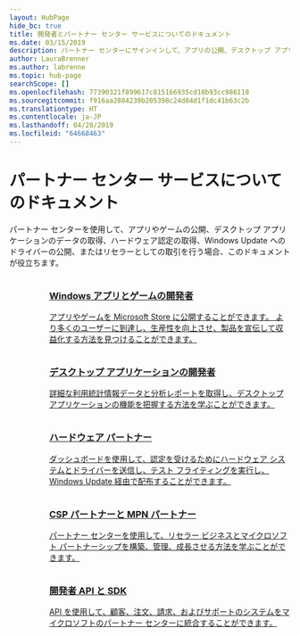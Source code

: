```yaml
---
layout: HubPage
hide_bc: true
title: 開発者とパートナー センター サービスについてのドキュメント
ms.date: 03/15/2019
description: パートナー センターにサインインして、アプリの公開、デスクトップ アプリケーションのデータの取得、ハードウェア認定の取得、Windows Update へのドライバーの公開、またはリセラーとしての取引を行う場合、このドキュメントが役立ちます。
author: LauraBrenner
ms.author: labrenne
ms.topic: hub-page
searchScope: []
ms.openlocfilehash: 77390321f899617c815166935cd10b93cc986118
ms.sourcegitcommit: f916aa2884239b205398c24d04d1f1dc41b63c2b
ms.translationtype: HT
ms.contentlocale: ja-JP
ms.lasthandoff: 04/28/2019
ms.locfileid: "64668463"
---
```

<div id="main" class="v2">
    <div class="container">
        <h1>パートナー センター サービスについてのドキュメント</h1>
        <p>パートナー センターを使用して、アプリやゲームの公開、デスクトップ アプリケーションのデータの取得、ハードウェア認定の取得、Windows Update へのドライバーの公開、またはリセラーとしての取引を行う場合、このドキュメントが役立ちます。</p>
        <ul class="pivots" style="list-style:none;margin:0;">
            <li>
                <a href="#products"></a>
                <ul id="products" style="list-style:none;margin:0;">
                    <li>
                        <a href="#products1"></a>
                        <ul id="products1" class="cardsC cols cols3" style="list-style:none;margin:0;">
                            <li>
                                <a href="https://docs.microsoft.com/windows/uwp/publish/">
                                    <div class="cardSize">
                                        <div class="cardPadding">
                                            <div class="card">
                                                <div class="cardImageOuter">
                                                    <div class="cardImage bgdAccent1">
                                                        <img alt="" src="https://docs.microsoft.com/media/hubs/windows/win_hardware-dev-2.svg" data-linktype="external">
                                                    </div>
                                                </div>
                                                <div class="cardText">
                                                    <h3>Windows アプリとゲームの開発者</h3>
                                                    <p>アプリやゲームを Microsoft Store に公開することができます。 より多くのユーザーに到達し、生産性を向上させ、製品を宣伝して収益化する方法を見つけることができます。</p>
                                                </div>
                                            </div>
                                        </div>
                                    </div>
                                </a>
                            </li>
                            <li>
                                <a href="https://msdn.microsoft.com/library/windows/desktop/mt826504(v=vs.85).aspx">
                                    <div class="cardSize">
                                        <div class="cardPadding">
                                            <div class="card">
                                                <div class="cardImageOuter">
                                                    <div class="cardImage bgdAccent1">
                                                        <img alt="" src="https://docs.microsoft.com/media/illustrations/sql-analytics-service.svg" data-linktype="external">
                                                    </div>
                                                </div>
                                                <div class="cardText">
                                                    <h3>デスクトップ アプリケーションの開発者</h3>
                                                    <p>詳細な利用統計情報データと分析レポートを取得し、デスクトップ アプリケーションの機能を把握する方法を学ぶことができます。</p>
                                                </div>
                                            </div>
                                        </div>
                                    </div>
                                </a>
                            </li>
                            <li>
                                <a href="https://docs.microsoft.com/windows-hardware/drivers/dashboard/">
                                    <div class="cardSize">
                                        <div class="cardPadding">
                                            <div class="card">
                                                <div class="cardImageOuter">
                                                    <div class="cardImage bgdAccent1">
                                                        <img alt="" src="https://docs.microsoft.com/media/hubs/systemcenter/system-center-configuration.svg" data-linktype="external">
                                                    </div>
                                                </div>
                                                <div class="cardText">
                                                    <h3>ハードウェア パートナー</h3>
                                                    <p>ダッシュボードを使用して、認定を受けるためにハードウェア システムとドライバーを送信し、テスト フライティングを実行し、Windows Update 経由で配布することができます。</p>
                                                </div>
                                            </div>
                                        </div>
                                    </div>
                                </a>
                            </li>
                            <li>
                                <a href="/partner-center/">
                                    <div class="cardSize">
                                        <div class="cardPadding">
                                            <div class="card">
                                                <div class="cardImageOuter">
                                                    <div class="cardImage bgdAccent1">
                                                        <img alt="" src="https://docs.microsoft.com/media/hubs/ems/ems_device-app-mgmt-1.svg" data-linktype="external">
                                                    </div>
                                                </div>
                                                <div class="cardText">
                                                    <h3>CSP パートナーと MPN パートナー</h3>
                                                    <p>パートナー センターを使用して、リセラー ビジネスとマイクロソフト パートナーシップを構築、管理、成長させる方法を学ぶことができます。</p>
                                                </div>
                                            </div>
                                        </div>
                                    </div>
                                </a>
                            </li>
                            <li>
                                <a href="/partner-center/develop/">
                                    <div class="cardSize">
                                        <div class="cardPadding">
                                            <div class="card">
                                                <div class="cardImageOuter">
                                                    <div class="cardImage bgdAccent1">
                                                        <img alt="" src="https://docs.microsoft.com/azure/media/index/azure_fundamentals.svg" data-linktype="external">
                                                    </div>
                                                </div>
                                                <div class="cardText">
                                                    <h3>開発者 API と SDK</h3>
                                                    <p>API を使用して、顧客、注文、請求、およびサポートのシステムをマイクロソフトのパートナー センターに統合することができます。</p>
                                                </div>
                                            </div>
                                        </div>
                                    </div>
                                </a>
                            </li>
                        </ul>
                    </li>
                </ul>
            </li>
        </ul>
    </div>
</div>